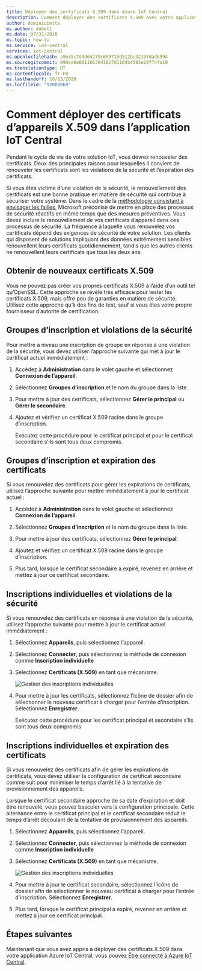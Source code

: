 ```yaml
---
title: Déployer des certificats X.509 dans Azure IoT Central
description: Comment déployer des certificats X.509 avec votre application IoT Central
author: dominicbetts
ms.author: dobett
ms.date: 07/31/2020
ms.topic: how-to
ms.service: iot-central
services: iot-central
ms.openlocfilehash: a9e35c7d4d64279c65971dd512bcd2107dad6594
ms.sourcegitcommit: 090ea6e8811663941827d1104b4593e29774fa19
ms.translationtype: HT
ms.contentlocale: fr-FR
ms.lasthandoff: 10/13/2020
ms.locfileid: "92000069"
---
```

# <a name="how-to-roll-x509-device-certificates-in-iot-central-application"></a>Comment déployer des certificats d’appareils X.509 dans l’application IoT Central

Pendant le cycle de vie de votre solution IoT, vous devrez renouveler des certificats. Deux des principales raisons pour lesquelles il convient de renouveler les certificats sont les violations de la sécurité et l’expiration des certificats.

Si vous êtes victime d’une violation de la sécurité, le renouvellement des certificats est une bonne pratique en matière de sécurité qui contribue à sécuriser votre système. Dans le cadre de la [méthodologie consistant à envisager les failles](https://download.microsoft.com/download/C/1/9/C1990DBA-502F-4C2A-848D-392B93D9B9C3/Microsoft_Enterprise_Cloud_Red_Teaming.pdf), Microsoft préconise de mettre en place des processus de sécurité réactifs en même temps que des mesures préventives. Vous devez inclure le renouvellement de vos certificats d’appareil dans ces processus de sécurité. La fréquence à laquelle vous renouvelez vos certificats dépend des exigences de sécurité de votre solution. Les clients qui disposent de solutions impliquant des données extrêmement sensibles renouvellent leurs certificats quotidiennement, tandis que les autres clients ne renouvellent leurs certificats que tous les deux ans.


## <a name="obtain-new-x509-certificates"></a>Obtenir de nouveaux certificats X.509

Vous ne pouvez pas créer vos propres certificats X.509 à l’aide d’un outil tel qu’OpenSSL. Cette approche se révèle très efficace pour tester les certificats X.509, mais offre peu de garanties en matière de sécurité. Utilisez cette approche qu’à des fins de test, sauf si vous êtes votre propre fournisseur d’autorité de certification.

## <a name="enrollment-groups-and-security-breaches"></a>Groupes d’inscription et violations de la sécurité

Pour mettre à niveau une inscription de groupe en réponse à une violation de la sécurité, vous devez utiliser l’approche suivante qui met à jour le certificat actuel immédiatement :

1. Accédez à **Administration** dans le volet gauche et sélectionnez **Connexion de l’appareil**.

2. Sélectionnez **Groupes d’inscription** et le nom du groupe dans la liste.

3. Pour mettre à jour des certificats, sélectionnez **Gérer le principal** ou **Gérer le secondaire**.

4. Ajoutez et vérifiez un certificat X.509 racine dans le groupe d’inscription.

   Exécutez cette procédure pour le certificat principal et pour le certificat secondaire s’ils sont tous deux compromis.

## <a name="enrollment-groups-and-certificate-expiration"></a>Groupes d’inscription et expiration des certificats

Si vous renouvelez des certificats pour gérer les expirations de certificats, utilisez l’approche suivante pour mettre immédiatement à jour le certificat actuel :

1. Accédez à **Administration** dans le volet gauche et sélectionnez **Connexion de l’appareil**.

2. Sélectionnez **Groupes d’inscription** et le nom du groupe dans la liste.

3. Pour mettre à jour des certificats, sélectionnez **Gérer le principal**.

4. Ajoutez et vérifiez un certificat X.509 racine dans le groupe d’inscription.

5. Plus tard, lorsque le certificat secondaire a expiré, revenez en arrière et mettez à jour ce certificat secondaire.

## <a name="individual-enrollments-and-security-breaches"></a>Inscriptions individuelles et violations de la sécurité

Si vous renouvelez des certificats en réponse à une violation de la sécurité, utilisez l’approche suivante pour mettre à jour le certificat actuel immédiatement :

1. Sélectionnez **Appareils**, puis sélectionnez l’appareil.

2. Sélectionnez **Connecter**, puis sélectionnez la méthode de connexion comme **Inscription individuelle**

3. Sélectionnez **Certificats (X.509)** en tant que mécanisme.

    ![Gestion des inscriptions individuelles](./media/how-to-roll-x509-certificates/certificate-update.png)

4. Pour mettre à jour les certificats, sélectionnez l’icône de dossier afin de sélectionner le nouveau certificat à charger pour l’entrée d’inscription. Sélectionnez **Enregistrer**.

    Exécutez cette procédure pour les certificat principal et secondaire s’ils sont tous deux compromis

## <a name="individual-enrollments-and-certificate-expiration"></a>Inscriptions individuelles et expiration des certificats

Si vous renouvelez des certificats afin de gérer les expirations de certificats, vous devez utiliser la configuration de certificat secondaire comme suit pour minimiser le temps d’arrêt lié à la tentative de provisionnement des appareils.

Lorsque le certificat secondaire approche de sa date d’expiration et doit être renouvelé, vous pouvez basculer vers la configuration principale. Cette alternance entre le certificat principal et le certificat secondaire réduit le temps d’arrêt découlant de la tentative de provisionnement des appareils.

1. Sélectionnez **Appareils**, puis sélectionnez l’appareil.

2. Sélectionnez **Connecter**, puis sélectionnez la méthode de connexion comme **Inscription individuelle**

3. Sélectionnez **Certificats (X.509)** en tant que mécanisme.

    ![Gestion des inscriptions individuelles](./media/how-to-roll-x509-certificates/certificate-update.png)

4. Pour mettre à jour le certificat secondaire, sélectionnez l’icône de dossier afin de sélectionner le nouveau certificat à charger pour l’entrée d’inscription. Sélectionnez **Enregistrer**.

5. Plus tard, lorsque le certificat principal a expiré, revenez en arrière et mettez à jour ce certificat principal.

## <a name="next-steps"></a>Étapes suivantes

Maintenant que vous avez appris à déployer des certificats X.509 dans votre application Azure IoT Central, vous pouvez [Être connecté à Azure IoT Central](concepts-get-connected.md).


